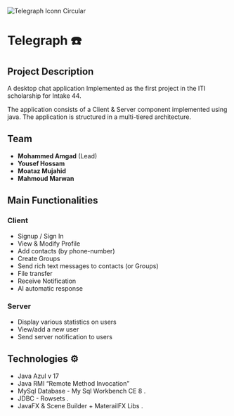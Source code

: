   ![Telegraph Iconn Circular](https://github.com/AMG2001/Chatting-App/assets/21118424/8c781309-91c3-4282-8702-66c539a26fd6)


# Telegraph ☎️

## Project Description

A desktop chat application Implemented as the first project in the ITI scholarship for Intake 44.

The application consists of a Client & Server component implemented using java. The application is structured in a multi-tiered architecture.

## Team

- **Mohammed Amgad** (Lead)
- **Yousef Hossam**
- **Moataz Mujahid**
- **Mahmoud Marwan**

## Main Functionalities

### Client

- Signup / Sign In
- View & Modify Profile
- Add contacts (by phone-number)
- Create Groups
- Send rich text messages to contacts (or Groups)
- File transfer
- Receive Notification
- AI automatic response

### Server

- Display various statistics on users
- View/add a new user
- Send server notification to users

## Technologies ⚙️

- Java Azul v 17
- Java RMI “Remote Method Invocation”
- MySql Database - My Sql Workbench CE 8 .
- JDBC - Rowsets .
- JavaFX & Scene Builder + MaterailFX Libs .
